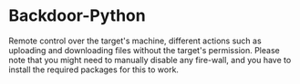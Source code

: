 # Backdoor-Python
Remote control over the target's machine, different actions such as uploading and downloading files without the target's permission.
Please note that you might need to manually disable any fire-wall, and you have to install the required packages for this to work.

